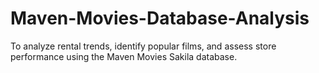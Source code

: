 # Maven-Movies-Database-Analysis
To analyze rental trends, identify popular films, and assess store performance using the Maven Movies Sakila database.
